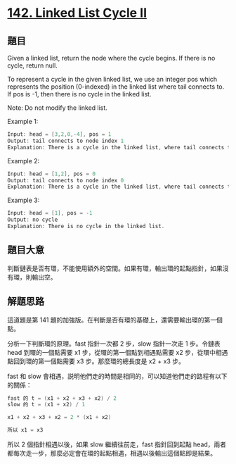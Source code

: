 # [142. Linked List Cycle II](https://leetcode.com/problems/linked-list-cycle-ii/)

## 題目

Given a linked list, return the node where the cycle begins. If there is no cycle, return null.

To represent a cycle in the given linked list, we use an integer pos which represents the position (0-indexed) in the linked list where tail connects to. If pos is -1, then there is no cycle in the linked list.

Note: Do not modify the linked list.

Example 1:

```c
Input: head = [3,2,0,-4], pos = 1
Output: tail connects to node index 1
Explanation: There is a cycle in the linked list, where tail connects to the second node.
```

Example 2:

```c
Input: head = [1,2], pos = 0
Output: tail connects to node index 0
Explanation: There is a cycle in the linked list, where tail connects to the first node.
```

Example 3:

```c
Input: head = [1], pos = -1
Output: no cycle
Explanation: There is no cycle in the linked list.
```


## 題目大意

判斷鏈表是否有環，不能使用額外的空間。如果有環，輸出環的起點指針，如果沒有環，則輸出空。

## 解題思路

這道題是第 141 題的加強版。在判斷是否有環的基礎上，還需要輸出環的第一個點。

分析一下判斷環的原理。fast 指針一次都 2 步，slow 指針一次走 1 步。令鏈表 head 到環的一個點需要 x1 步，從環的第一個點到相遇點需要 x2 步，從環中相遇點回到環的第一個點需要 x3 步。那麼環的總長度是 x2 + x3 步。

fast 和 slow 會相遇，説明他們走的時間是相同的，可以知道他們走的路程有以下的關係：

```c
fast 的 t = (x1 + x2 + x3 + x2) / 2
slow 的 t = (x1 + x2) / 1

x1 + x2 + x3 + x2 = 2 * (x1 + x2)

所以 x1 = x3
```

所以 2 個指針相遇以後，如果 slow 繼續往前走，fast 指針回到起點 head，兩者都每次走一步，那麼必定會在環的起點相遇，相遇以後輸出這個點即是結果。

